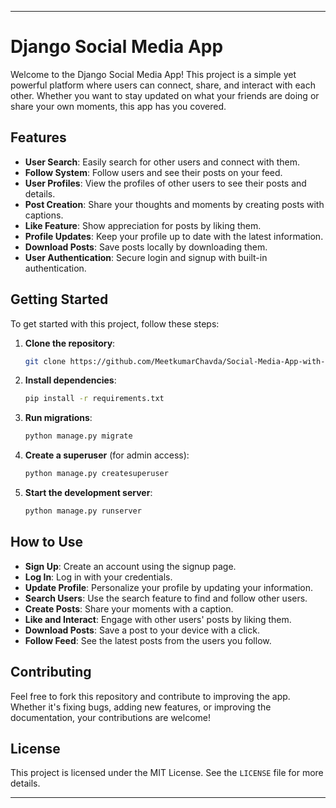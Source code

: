 
---

# Django Social Media App

Welcome to the Django Social Media App! This project is a simple yet powerful platform where users can connect, share, and interact with each other. Whether you want to stay updated on what your friends are doing or share your own moments, this app has you covered.

## Features

- **User Search**: Easily search for other users and connect with them.
- **Follow System**: Follow users and see their posts on your feed.
- **User Profiles**: View the profiles of other users to see their posts and details.
- **Post Creation**: Share your thoughts and moments by creating posts with captions.
- **Like Feature**: Show appreciation for posts by liking them.
- **Profile Updates**: Keep your profile up to date with the latest information.
- **Download Posts**: Save posts locally by downloading them.
- **User Authentication**: Secure login and signup with built-in authentication.

## Getting Started

To get started with this project, follow these steps:

1. **Clone the repository**:
    ```bash
    git clone https://github.com/MeetkumarChavda/Social-Media-App-with-Django.git
    ```
2. **Install dependencies**:
    ```bash
    pip install -r requirements.txt
    ```
3. **Run migrations**:
    ```bash
    python manage.py migrate
    ```
4. **Create a superuser** (for admin access):
    ```bash
    python manage.py createsuperuser
    ```
5. **Start the development server**:
    ```bash
    python manage.py runserver
    ```

## How to Use

- **Sign Up**: Create an account using the signup page.
- **Log In**: Log in with your credentials.
- **Update Profile**: Personalize your profile by updating your information.
- **Search Users**: Use the search feature to find and follow other users.
- **Create Posts**: Share your moments with a caption.
- **Like and Interact**: Engage with other users' posts by liking them.
- **Download Posts**: Save a post to your device with a click.
- **Follow Feed**: See the latest posts from the users you follow.

## Contributing

Feel free to fork this repository and contribute to improving the app. Whether it's fixing bugs, adding new features, or improving the documentation, your contributions are welcome!

## License

This project is licensed under the MIT License. See the `LICENSE` file for more details.

---
